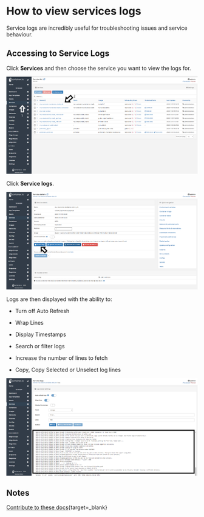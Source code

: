 # How to view services logs

Service logs are incredibly useful for troubleshooting issues and service behaviour. 

## Accessing to Service Logs

Click <b>Services</b> and then choose the service you want to view the logs for.

![logs](assets/logs_1.png)

Click <b>Service logs</b>.

![logs](assets/logs_2.png)

Logs are then displayed with the ability to:

* Turn off Auto Refresh

* Wrap Lines

* Display Timestamps

* Search or filter logs

* Increase the number of lines to fetch

* Copy, Copy Selected or Unselect log lines

![logs](assets/logs_3.png)

## Notes

[Contribute to these docs](https://github.com/portainer/portainer-docs/blob/master/contributing.md){target=_blank}